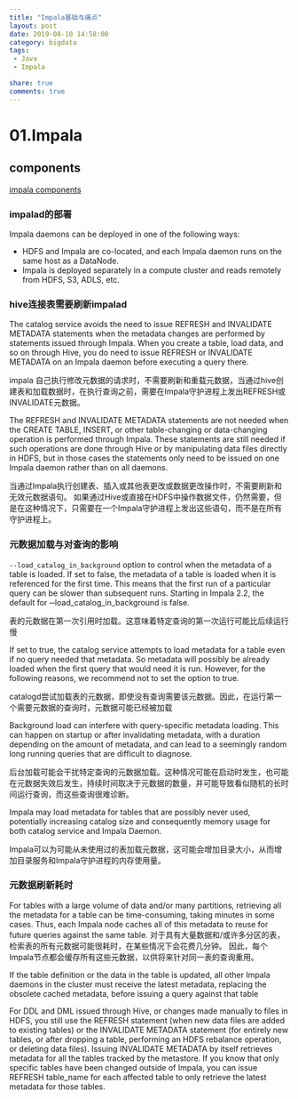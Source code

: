 ```yaml
---
title: "Impala基础与痛点"
layout: post
date: 2019-08-10 14:58:00
category: bigdata
tags:
 - Java
 - Impala

share: true
comments: true
---
```


# 01.Impala
## components
[impala components](https://impala.apache.org/docs/build/html/topics/impala_components.html)

### impalad的部署

Impala daemons can be deployed in one of the following ways:
- HDFS and Impala are co-located, and each Impala daemon runs on the same host as a DataNode.
- Impala is deployed separately in a compute cluster and reads remotely from HDFS, S3, ADLS, etc.

### hive连接表需要刷新impalad

The catalog service avoids the need to issue REFRESH and INVALIDATE METADATA statements when the metadata changes are performed by statements issued through Impala. When you create a table, load data, and so on through Hive, you do need to issue REFRESH or INVALIDATE METADATA on an Impala daemon before executing a query there.

impala 自己执行修改元数据的请求时，不需要刷新和重载元数据，当通过hive创建表和加载数据时，在执行查询之前，需要在Impala守护进程上发出REFRESH或INVALIDATE元数据。

The REFRESH and INVALIDATE METADATA statements are not needed when the CREATE TABLE, INSERT, or other table-changing or data-changing operation is performed through Impala. These statements are still needed if such operations are done through Hive or by manipulating data files directly in HDFS, but in those cases the statements only need to be issued on one Impala daemon rather than on all daemons. 

当通过Impala执行创建表、插入或其他表更改或数据更改操作时，不需要刷新和无效元数据语句。
如果通过Hive或直接在HDFS中操作数据文件，仍然需要，但是在这种情况下，只需要在一个Impala守护进程上发出这些语句，而不是在所有守护进程上。

### 元数据加载与对查询的影响

`‑‑load_catalog_in_background` option to control when the metadata of a table is loaded.
If set to false, the metadata of a table is loaded when it is referenced for the first time. This means that the first run of a particular query can be slower than subsequent runs. Starting in Impala 2.2, the default for ‑‑load_catalog_in_background is false.

表的元数据在第一次引用时加载。这意味着特定查询的第一次运行可能比后续运行慢

If set to true, the catalog service attempts to load metadata for a table even if no query needed that metadata. So metadata will possibly be already loaded when the first query that would need it is run. However, for the following reasons, we recommend not to set the option to true.

catalogd尝试加载表的元数据，即使没有查询需要该元数据。因此，在运行第一个需要元数据的查询时，元数据可能已经被加载

Background load can interfere with query-specific metadata loading. This can happen on startup or after invalidating metadata, with a duration depending on the amount of metadata, and can lead to a seemingly random long running queries that are difficult to diagnose.

后台加载可能会干扰特定查询的元数据加载。这种情况可能在启动时发生，也可能在元数据失效后发生，持续时间取决于元数据的数量，并可能导致看似随机的长时间运行查询，而这些查询很难诊断。

Impala may load metadata for tables that are possibly never used, potentially increasing catalog size and consequently memory usage for both catalog service and Impala Daemon.

Impala可以为可能从未使用过的表加载元数据，这可能会增加目录大小，从而增加目录服务和Impala守护进程的内存使用量。

### 元数据刷新耗时

For tables with a large volume of data and/or many partitions, retrieving all the metadata for a table can be time-consuming, taking minutes in some cases. Thus, each Impala node caches all of this metadata to reuse for future queries against the same table.
对于具有大量数据和/或许多分区的表，检索表的所有元数据可能很耗时，在某些情况下会花费几分钟。
因此，每个Impala节点都会缓存所有这些元数据，以供将来针对同一表的查询重用。

If the table definition or the data in the table is updated, all other Impala daemons in the cluster must receive the latest metadata, replacing the obsolete cached metadata, before issuing a query against that table

For DDL and DML issued through Hive, or changes made manually to files in HDFS, you still use the REFRESH statement (when new data files are added to existing tables) or the INVALIDATE METADATA statement (for entirely new tables, or after dropping a table, performing an HDFS rebalance operation, or deleting data files). Issuing INVALIDATE METADATA by itself retrieves metadata for all the tables tracked by the metastore. If you know that only specific tables have been changed outside of Impala, you can issue REFRESH table_name for each affected table to only retrieve the latest metadata for those tables.


